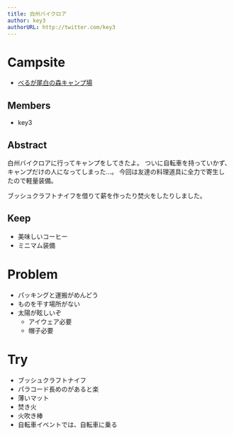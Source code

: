 ```yaml
---
title: 白州バイクロア
author: key3
authorURL: http://twitter.com/key3
---
```


# Campsite

* [べるが尾白の森キャンプ場](http://www.verga.jp/?page_id=5)

## Members

* key3

## Abstract

白州バイクロアに行ってキャンプをしてきたよ。
ついに自転車を持っていかず、キャンプだけの人になってしまった…。
今回は友達の料理道具に全力で寄生したので軽量装備。

ブッシュクラフトナイフを借りて薪を作ったり焚火をしたりしました。

## Keep

* 美味しいコーヒー
* ミニマム装備

# Problem

* パッキングと運搬がめんどう
* ものを干す場所がない
* 太陽が眩しいぞ
  * アイウェア必要
  * 帽子必要

# Try

* ブッシュクラフトナイフ
* パラコード長めのがあると楽
* 薄いマット
* 焚き火
* 火吹き棒
* 自転車イベントでは、自転車に乗る
